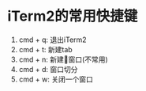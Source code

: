 # iTerm2的常用快捷键

1. cmd + q: 退出iTerm2
2. cmd + t: 新建tab
3. cmd + n: 新建窗口(不常用)
4. cmd + d: 窗口切分
5. cmd + w: 关闭一个窗口
